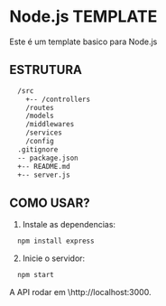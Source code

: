 # Node.js TEMPLATE

Este é um template basico para Node.js

## ESTRUTURA

```bash
  /src
    +-- /controllers
    /routes
    /models
    /middlewares
    /services
    /config
  .gitignore
  -- package.json
  +-- README.md
  +-- server.js
```

## COMO USAR?

1. Instale as dependencias:
```bash
  npm install express
```

2. Inicie o servidor:
```bash
  npm start
```

A API rodar em \http://localhost:3000\.
